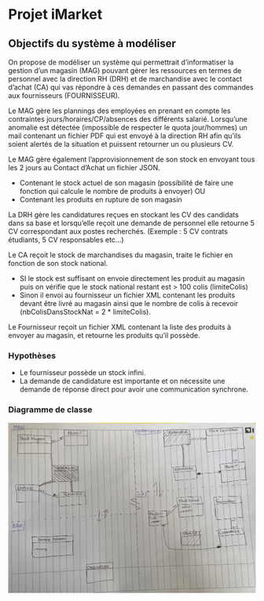 # Projet iMarket

## Objectifs du système à modéliser


On propose de modéliser un système qui permettrait d’informatiser la gestion d’un magasin (MAG) pouvant gérer les ressources en termes de personnel avec la direction RH (DRH) et de marchandise avec le contact d’achat (CA) qui vas répondre à ces demandes en passant des commandes aux fournisseurs (FOURNISSEUR).

Le MAG gère les plannings des employées en prenant en compte les contraintes jours/horaires/CP/absences des différents salarié.  Lorsqu’une anomalie est détectée (impossible de respecter le quota jour/hommes) un mail contenant un fichier PDF qui est envoyé à la direction RH afin qu’ils soient alertés de la situation et puissent retourner un ou plusieurs CV.

Le MAG gère également l’approvisionnement de son stock en envoyant tous les 2 jours au Contact d’Achat un fichier JSON.
-	Contenant le stock actuel de son magasin (possibilité de faire une fonction qui calcule le nombre de produits à envoyer)
     OU
-	Contenant les produits en rupture de son magasin

La DRH gère les candidatures reçues en stockant les CV des candidats dans sa base et lorsqu’elle reçoit une demande de personnel elle retourne 5 CV correspondant aux postes recherchés. (Exemple : 5 CV contrats étudiants, 5 CV responsables etc…)

Le CA reçoit le stock de marchandises du magasin, traite le fichier en fonction de son stock national.
-	SI le stock est suffisant on envoie directement les produit au magasin puis on vérifie que le stock national restant est > 100 colis (limiteColis)
-	Sinon il envoi au fournisseur un fichier XML contenant les produits devant être livré au magasin ainsi que le nombre de colis à recevoir (nbColisDansStockNat = 2 * limiteColis).

Le Fournisseur reçoit un fichier XML contenant la liste des produits à envoyer au magasin, et retourne les produits qu’il possède.


### Hypothèses

-	Le fournisseur possède un stock infini.
-	La demande de candidature est importante et on nécessite une demande de réponse direct pour avoir une communication synchrone.

### Diagramme de classe

![Séparation en 4 microservices](diagramme_classe_init.jpg)